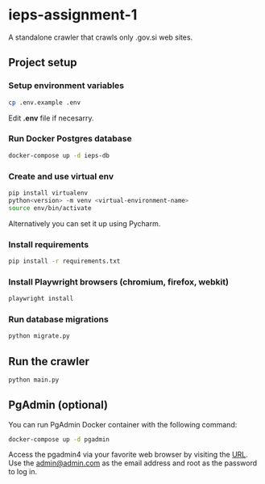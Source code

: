 # ieps-assignment-1
A standalone crawler that crawls only .gov.si web sites. 

## Project setup

### Setup environment variables
```bash
cp .env.example .env
```
Edit **.env** file if necesarry.

### Run Docker Postgres database

```bash
docker-compose up -d ieps-db
```

### Create and use virtual env
```bash
pip install virtualenv
python<version> -m venv <virtual-environment-name>
source env/bin/activate
```

Alternatively you can set it up using Pycharm.
### Install requirements

```bash
pip install -r requirements.txt
```

### Install Playwright browsers (chromium, firefox, webkit)
```bash
playwright install
```

### Run database migrations
```bash
python migrate.py
```

## Run the crawler
```bash
python main.py
```

## PgAdmin (optional)
You can run PgAdmin Docker container with the following command:
```bash
docker-compose up -d pgadmin
```

Access the pgadmin4 via your favorite web browser by visiting the [URL](http://localhost:5050/). 
Use the admin@admin.com as the email address and root as the password to log in.
